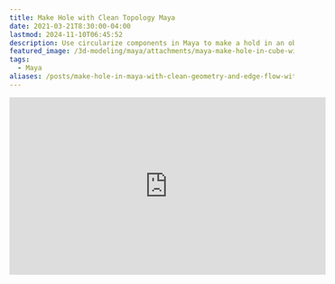 ```yaml
---
title: Make Hole with Clean Topology Maya
date: 2021-03-21T8:30:00-04:00
lastmod: 2024-11-10T06:45:52
description: Use circularize components in Maya to make a hold in an object
featured_image: /3d-modeling/maya/attachments/maya-make-hole-in-cube-with-circularize-components.jpg
tags:
  - Maya
aliases: /posts/make-hole-in-maya-with-clean-geometry-and-edge-flow-without-ooleans-using-circularize-omponents/
---
```


<div class="iframe-16-9-container">
<iframe class="youTubeIframe" width="560" height="315" src="https://www.youtube.com/embed/EIKiJUmUH7A?rel=0" title="YouTube video player" frameborder="0" allow="accelerometer; autoplay; clipboard-write; encrypted-media; gyroscope; picture-in-picture; web-share" allowfullscreen></iframe>
</div>
